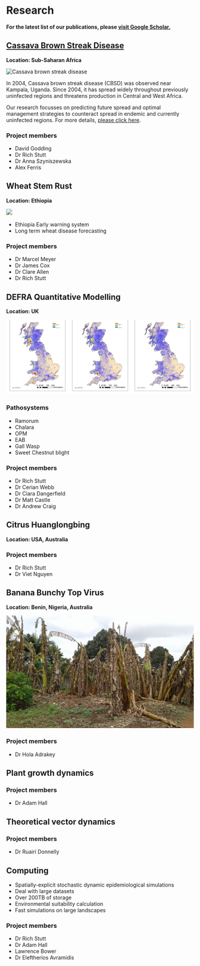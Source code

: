 # Research

**For the latest list of our publications, please [visit Google Scholar.](https://scholar.google.co.uk/citations?hl=en&user=GriJOGgAAAAJ&view_op=list_works&sortby=pubdate)**


## [Cassava Brown Streak Disease](research/cbsd.md)

**Location: Sub-Saharan Africa**

<img src="../../images/cbsd.jpg" alt="Cassava brown streak disease" width="400"/>


In 2004, Cassava brown streak disease (CBSD) was observed near Kampala, Uganda. Since 2004, it has spread widely throughout previously uninfected regions and threatens production in Central and West Africa. 

Our research focusses on predicting future spread and optimal management strategies to counteract spread in endemic and currently uninfected regions. For more details, [please click here](research/cbsd.md).


### Project members

- David Godding
- Dr Rich Stutt
- Dr Anna Szyniszewska
- Alex Ferris

## Wheat Stem Rust

**Location: Ethiopia**

<img src="../../images/wheat.png" width="300"/>


- Ethiopia Early warning system
- Long term wheat disease forecasting

### Project members

- Dr Marcel Meyer
- Dr James Cox
- Dr Clare Allen
- Dr Rich Stutt

## DEFRA Quantitative Modelling

**Location: UK**

![](images/defra.png)


### Pathosystems

- Ramorum
- Chalara
- OPM
- EAB
- Gall Wasp
- Sweet Chestnut blight


### Project members

- Dr Rich Stutt
- Dr Cerian Webb
- Dr Ciara Dangerfield
- Dr Matt Castle
- Dr Andrew Craig

## Citrus Huanglongbing

**Location: USA, Australia**

### Project members

- Dr Rich Stutt
- Dr Viet Nguyen

## Banana Bunchy Top Virus

**Location: Benin, Nigeria, Australia**

![](images/bbtv.png)

### Project members

- Dr Hola Adrakey

## Plant growth dynamics

### Project members

- Dr Adam Hall


## Theoretical vector dynamics

### Project members

- Dr Ruairi Donnelly

## Computing

- Spatially-explicit stochastic dynamic epidemiological simulations
- Deal with large datasets
- Over 200TB of storage
- Environmental suitability calculation
- Fast simulations on large landscapes

### Project members

- Dr Rich Stutt
- Dr Adam Hall
- Lawrence Bower
- Dr Eleftherios Avramidis



